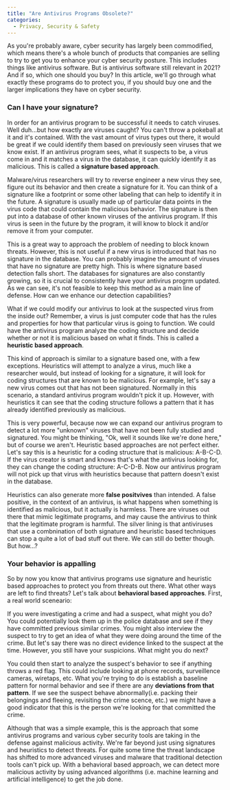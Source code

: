 ```yaml
---
title: "Are Antivirus Programs Obsolete?"
categories:
  - Privacy, Security & Safety
---
```


As you're probably aware, cyber security has largely been commodified, which means there's a whole bunch of products that companies are selling to try to get you to enhance your cyber security posture. This includes things like antivirus software. But is antivirus software still relevant in 2021? And if so, which one should you buy? In this article, we'll go through what exactly these programs do to protect you, if you should buy one and the larger implications they have on cyber security. 

### Can I have your signature?

In order for an antivirus program to be successful it needs to catch viruses. Well duh...but how exactly are viruses caught? You can't throw a pokeball at it and it's contained. With the vast amount of virus types out there, it would be great if we could identify them based on previously seen viruses that we know exist. If an antivirus program sees, what it suspects to be, a virus come in and it matches a virus in the database, it can quickly identify it as malicious. This is called a **signature based approach**. 

Malware/virus researchers will try to reverse engineer a new virus they see, figure out its behavior and then create a signature for it. You can think of a signature like a footprint or some other labeling that can help to identify it in the future. A signature is usually made up of particular data points in the virus code that could contain the malicious behavior. The signature is then put into a database of other known viruses of the antivirus program. If this virus is seen in the future by the program, it will know to block it and/or remove it from your computer. 

This is a great way to approach the problem of needing to block known threats. However, this is not useful if a new virus is introduced that has no signature in the database. You can probably imagine the amount of viruses that have no signature are pretty high. This is where signature based detection falls short. The databases for signatures are also constantly growing, so it is crucial to consistently have your antivirus progrm updated. As we can see, it's not feasible to keep this method as a main line of defense. How can we enhance our detection capabilities?  

What if we could modify our antivirus to look at the suspected virus from the inside out? Remember, a virus is just computer code that has the rules and properties for how that particular virus is going to function. We could have the antivirus program analyze the coding structure and decide whether or not it is malicious based on what it finds. This is called a **heuristic based approach**. 

This kind of approach is similar to a signature based one, with a few exceptions. Heuristics will attempt to analyze a virus, much like a researcher would, but instead of looking for a signature, it will look for coding structures that are known to be malicious. For example, let's say a new virus comes out that has not been signatured. Normally in this scenario, a standard antivirus program wouldn't pick it up. However, with heuristics it can see that the coding structure follows a pattern that it has already identified previously as malicious. 

This is very powerful, because now we can expand our antivirus program to detect a lot more "unknown" viruses that have not been fully studied and signatured. You might be thinking, "Ok, well it sounds like we're done here," but of course we aren't. Heuristic based approaches are not perfect either. Let's say this is a heuristic for a coding structure that is malicious: A-B-C-D. If the virus creator is smart and knows that's what the antivirus looking for, they can change the coding structure: A-C-D-B. Now our antivirus program will not pick up that virus with heuristics because that pattern doesn't exist in the database.

Heuristics can also generate more **false positvives** than intended. A false positive, in the context of an antivirus, is what happens when something is identified as malicious, but it actually is harmless. There are viruses out there that mimic legitimate programs, and may cause the antivirus to think that the legitimate program is harmful. The silver lining is that antiviruses that use a combnination of both signature and heuristic based techniques can stop a quite a lot of bad stuff out there. We can still do better though. But how...?

### Your behavior is appalling

So by now you know that antivirus programs use signature and heuristic based approaches to protect you from threats out there. What other ways are left to find threats? Let's talk about **behavioral based approaches**. First, a real world sceneario:

If you were investigating a crime and had a suspect, what might you do? You could potentially look them up in the police database and see if they have committed previous similar crimes. You might also interview the suspect to try to get an idea of what they were doing around the time of the crime. But let's say there was no direct evidence linked to the suspect at the time. However, you still have your suspicions. What might you do next?

You could then start to analyze the suspect's behavior to see if anything throws a red flag. This could include looking at phone records, surveillence cameras, wiretaps, etc. What you're trying to do is establish a baseline pattern for normal behavior and see if there are any **deviations from that pattern**. If we see the suspect behave abnormally(i.e. packing their belongings and fleeing, revisiting the crime scence, etc.) we might have a good indicator that this is the person we're looking for that committed the crime.

Although that was a simple example, this is the approach that some antivirus programs and various cyber security tools are taking in the defense against malicious activity. We're far beyond just using signatures and heuristics to detect threats. For quite some time the threat landscape has shifted to more advanced viruses and malware that traditional detection tools can't pick up. With a behavioral based approach, we can detect more malicious activity by using advanced algorithms (i.e. machine learning and artificial intelligence) to get the job done.


